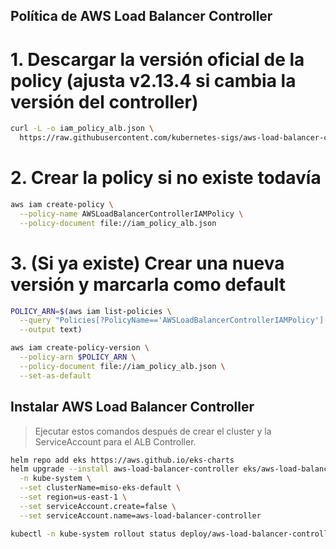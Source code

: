 ## Política de AWS Load Balancer Controller

# 1. Descargar la versión oficial de la policy (ajusta v2.13.4 si cambia la versión del controller)
```bash
curl -L -o iam_policy_alb.json \
  https://raw.githubusercontent.com/kubernetes-sigs/aws-load-balancer-controller/v2.13.4/docs/install/iam_policy.json
```

# 2. Crear la policy si no existe todavía
```bash
aws iam create-policy \
  --policy-name AWSLoadBalancerControllerIAMPolicy \
  --policy-document file://iam_policy_alb.json
```

# 3. (Si ya existe) Crear una nueva versión y marcarla como default
```bash
POLICY_ARN=$(aws iam list-policies \
  --query "Policies[?PolicyName=='AWSLoadBalancerControllerIAMPolicy'].Arn | [0]" \
  --output text)

aws iam create-policy-version \
  --policy-arn $POLICY_ARN \
  --policy-document file://iam_policy_alb.json \
  --set-as-default
```

## Instalar AWS Load Balancer Controller

> Ejecutar estos comandos después de crear el cluster y la ServiceAccount para el ALB Controller.

```bash
helm repo add eks https://aws.github.io/eks-charts
helm upgrade --install aws-load-balancer-controller eks/aws-load-balancer-controller \
  -n kube-system \
  --set clusterName=miso-eks-default \
  --set region=us-east-1 \
  --set serviceAccount.create=false \
  --set serviceAccount.name=aws-load-balancer-controller

kubectl -n kube-system rollout status deploy/aws-load-balancer-controller


